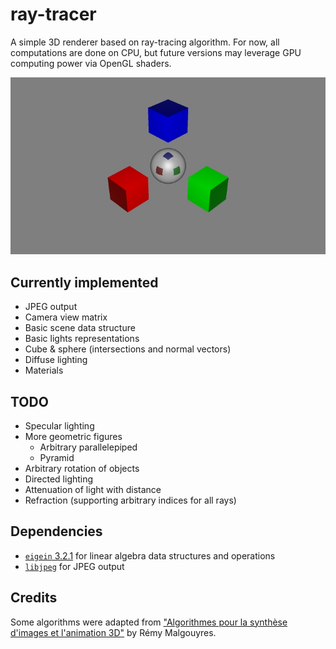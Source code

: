 ray-tracer
==========

A simple 3D renderer based on ray-tracing algorithm.
For now, all computations are done on CPU, but future versions may leverage GPU computing power via OpenGL shaders.

![Render example](renders/such-coordinates.jpg)

## Currently implemented

- JPEG output
- Camera view matrix
- Basic scene data structure
- Basic lights representations
- Cube & sphere (intersections and normal vectors)
- Diffuse lighting
- Materials

## TODO

- Specular lighting
- More geometric figures
  - Arbitrary parallelepiped
  - Pyramid
- Arbitrary rotation of objects
- Directed lighting
- Attenuation of light with distance
- Refraction (supporting arbitrary indices for all rays)

## Dependencies

- [`eigein` 3.2.1](http://eigen.tuxfamily.org/) for linear algebra data structures and operations
- [`libjpeg`](http://www.ijg.org/) for JPEG output

## Credits

Some algorithms were adapted from ["Algorithmes pour la synthèse d'images et l'animation 3D"](http://www.dunod.com/informatique-multimedia/graphisme-et-web-design/web-design-et-animation-web/algorithmes-pour-la-synthese-dimages-et-lani) by Rémy Malgouyres.
